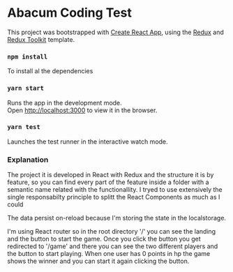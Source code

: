 # Abacum Coding Test

This project was bootstrapped with [Create React App](https://github.com/facebook/create-react-app), using the [Redux](https://redux.js.org/) and [Redux Toolkit](https://redux-toolkit.js.org/) template.

### `npm install`

To install al the dependencies
### `yarn start`

Runs the app in the development mode.<br />
Open [http://localhost:3000](http://localhost:3000) to view it in the browser.
### `yarn test`

Launches the test runner in the interactive watch mode.<br />

### Explanation

The project it is developed in React with Redux and the structure it is by feature, so you can find every part of the feature inside a folder with a semantic name related with the functionallity.
I tryed to use extensively the single responsabilty principle to splitt the React Components as much as I could

The data persist on-reload because I'm storing the state in the localstorage.

I'm using React router so in the root directory '/' you can see the landing and the button to start the game. Once you click the button you get redirected to '/game' and there you can see the two different players and the button to start playing.
When one user has 0 points in hp the game shows the winner and you can start it again clicking the button.